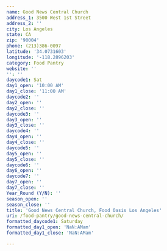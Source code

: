 ```yaml
---
name: Good News Central Church
address_1: 3500 West 1st Street
address_2: ''
city: Los Angeles
state: CA
zip: '90004'
phone: (213)386-0097
latitude: '34.0731603'
longitude: '-118.2896203'
category: Food Pantry
website: ''
'': ''
daycode1: Sat
day1_open: '10:00 AM'
day1_close: '11:00 AM'
daycode2: ''
day2_open: ''
day2_close: ''
daycode3: ''
day3_open: ''
day3_close: ''
daycode4: ''
day4_open: ''
day4_close: ''
daycode5: ''
day5_open: ''
day5_close: ''
daycode6: ''
day6_open: ''
daycode7: ''
day7_open: ''
day7_close: ''
Year_Round (Y/N): ''
season_open: ''
season_close: ''
title: 'Good News Central Church, Food Oasis Los Angeles'
uri: /food-pantry/good-news-central-church/
formatted_daycode1: Saturday
formatted_day1_open: 'NaN:AMam'
formatted_day1_close: 'NaN:AMam'

---
```

